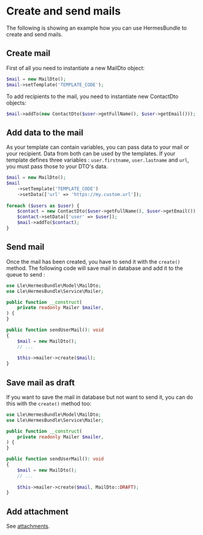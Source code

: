 # Create and send mails

The following is showing an example how you can use HermesBundle to create and send mails.

## Create mail

First of all you need to instantiate a new MailDto object:

```php
$mail = new MailDto();
$mail->setTemplate('TEMPLATE_CODE');
```

To add recipients to the mail, you need to instantiate new ContactDto objects:

```php
$mail->addTo(new ContactDto($user->getFullName(), $user->getEmail()));
```

## Add data to the mail

As your template can contain variables, you can pass data to your mail or your recipient.
Data from both can be used by the templates. If your template defines three variables : `user.firstname`, `user.lastname` and `url`, you must pass those to your DTO's data.

```php
$mail = new MailDto();
$mail
    ->setTemplate('TEMPLATE_CODE')
    ->setData(['url' => 'https://my.custom.url']);
    
foreach ($users as $user) {
    $contact = new ContactDto($user->getFullName(), $user->getEmail());
    $contact->setData(['user' => $user]);
    $mail->addTo($contact);
}
```

## Send mail

Once the mail has been created, you have to send it with the `create()` method.
The following code will save mail in database and add it to the queue to send :

```php
use Lle\HermesBundle\Model\MailDto;
use Lle\HermesBundle\Service\Mailer;

public function __construct(
    private readonly Mailer $mailer,
) {
}

public function sendUserMail(): void
{
    $mail = new MailDto();
    // ...
    
    $this->mailer->create($mail);
}
```

## Save mail as draft

If you want to save the mail in database but not want to send it, you can do this with the `create()` method too:

```php
use Lle\HermesBundle\Model\MailDto;
use Lle\HermesBundle\Service\Mailer;

public function __construct(
    private readonly Mailer $mailer,
) {
}

public function sendUserMail(): void
{
    $mail = new MailDto();
    // ...
    
    $this->mailer->create($mail, MailDto::DRAFT);
}
```

## Add attachment

See [attachments](attachments.md).
